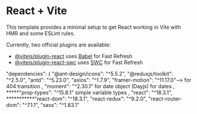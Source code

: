 # React + Vite

This template provides a minimal setup to get React working in Vite with HMR and some ESLint rules.

Currently, two official plugins are available:

- [@vitejs/plugin-react](https://github.com/vitejs/vite-plugin-react/blob/main/packages/plugin-react/README.md) uses [Babel](https://babeljs.io/) for Fast Refresh
- [@vitejs/plugin-react-swc](https://github.com/vitejs/vite-plugin-react-swc) uses [SWC](https://swc.rs/) for Fast Refresh




"dependencies": {
    "@ant-design/icons": "^5.5.2",
    "@reduxjs/toolkit": "^2.5.0",
    "antd": "^5.23.0",
    "axios": "^1.7.9",
    "framer-motion": "^11.17.0"--> for 404 transition ,
    "moment": "^2.30.1" for date object  (Dayjs) for dates ,
    *****"prop-types": "^15.8.1" simple variable types ,
    "react": "^18.3.1",
    ***********"react-dom": "^18.3.1",
    "react-redux": "^9.2.0",
    "react-router-dom": "^7.1.1",
    "sass": "^1.83.1"
